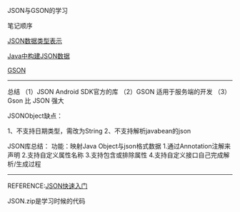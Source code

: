 JSON与GSON的学习



笔记顺序

[JSON数据类型表示](JSON数据类型表示.md)

[Java中构建JSON数据](Java中构建JSON数据.md)



[GSON](GSON.md)

---

总结
（1）JSON Android SDK官方的库
（2）GSON 适用于服务端的开发
（3）Gson 比 JSON 强大

JSONObject缺点：

1、不支持日期类型，需改为String
2、不支持解析javabean的json

JSON库总结：
功能：映射Java Object与json格式数据
1.通过Annotation注解来声明
2.支持自定义属性名称
3.支持包含或排除属性
4.支持自定义接口自己完成解析/生成过程

---

REFERENCE:[JSON快速入门](http://www.imooc.com/video/12675)

JSON.zip是学习时候的代码